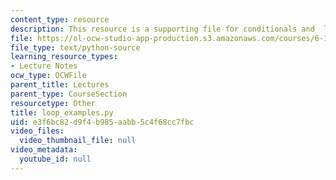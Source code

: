 ```yaml
---
content_type: resource
description: This resource is a supporting file for conditionals and  loops.
file: https://ol-ocw-studio-app-production.s3.amazonaws.com/courses/6-189-a-gentle-introduction-to-programming-using-python-january-iap-2011/e3f6bc82d9f4b985aabb5c4f68cc7fbc_loop_examples.py
file_type: text/python-source
learning_resource_types:
- Lecture Notes
ocw_type: OCWFile
parent_title: Lectures
parent_type: CourseSection
resourcetype: Other
title: loop_examples.py
uid: e3f6bc82-d9f4-b985-aabb-5c4f68cc7fbc
video_files:
  video_thumbnail_file: null
video_metadata:
  youtube_id: null
---
```

